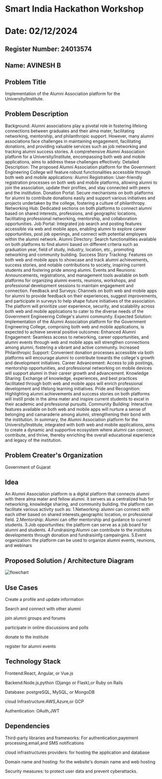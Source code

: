 # Smart India Hackathon Workshop
# Date: 02/12/2024
## Register Number: 24013574
## Name: AVINESH B
## Problem Title
Implementation of the Alumni Association platform for the University/Institute.
## Problem Description
Background: Alumni associations play a pivotal role in fostering lifelong connections between graduates and their alma mater, facilitating networking, mentorship, and philanthropic support. However, many alumni associations face challenges in maintaining engagement, facilitating donations, and providing valuable services such as job networking and tracking alumni success stories. A comprehensive Alumni Association platform for a University/Institute, encompassing both web and mobile applications, aims to address these challenges effectively. Detailed Description: The proposed Alumni Association platform for the Government Engineering College will feature robust functionalities accessible through both web and mobile applications: Alumni Registration: User-friendly registration processes on both web and mobile platforms, allowing alumni to join the association, update their profiles, and stay connected with peers and the institution. Donation Portal: Secure mechanisms on both platforms for alumni to contribute donations easily and support various initiatives and projects undertaken by the college, fostering a culture of philanthropy. Networking Hub: Dedicated sections on both platforms to connect alumni based on shared interests, professions, and geographic locations, facilitating professional networking, mentorship, and collaboration opportunities. Job Portal: Integrated job search and posting features accessible via web and mobile apps, enabling alumni to explore career opportunities, post job openings, and connect with potential employers within the alumni network. Alumni Directory: Search functionalities available on both platforms to find alumni based on different criteria such as graduation year, field of study, industry, location, etc., promoting networking and community building. Success Story Tracking: Features on both web and mobile apps to showcase and track alumni achievements, success stories, and notable contributions to society, inspiring current students and fostering pride among alumni. Events and Reunions: Announcements, registrations, and management tools available on both platforms for organizing alumni events, reunions, workshops, and professional development sessions to maintain engagement and connection. Feedback and Surveys: Channels on both web and mobile apps for alumni to provide feedback on their experiences, suggest improvements, and participate in surveys to help shape future initiatives of the association. The platform will prioritize user experience, security, and scalability across both web and mobile applications to cater to the diverse needs of the Government Engineering College's alumni community. Expected Solution: Implementation of the Alumni Association platform for the Government Engineering College, comprising both web and mobile applications, is expected to achieve several positive outcomes: Enhanced Alumni Engagement: Seamless access to networking, career opportunities, and alumni events through web and mobile apps will strengthen connections among alumni, fostering a vibrant and active community. Increased Philanthropic Support: Convenient donation processes accessible via both platforms will encourage alumni to contribute towards the college's growth and development initiatives. Career Advancement: Access to job postings, mentorship opportunities, and professional networking on mobile devices will support alumni in their career growth and advancement. Knowledge Sharing: Exchange of knowledge, experiences, and best practices facilitated through both web and mobile apps will enrich professional development and lifelong learning initiatives. Pride and Recognition: Highlighting alumni achievements and success stories on both platforms will instill pride in the alma mater and inspire current students to excel in their academic and professional pursuits. Community Building: Interactive features available on both web and mobile apps will nurture a sense of belonging and camaraderie among alumni, strengthening their bond with the institution. In summary, the Alumni Association platform for the University/Institute, integrated with both web and mobile applications, aims to create a dynamic and supportive ecosystem where alumni can connect, contribute, and thrive, thereby enriching the overall educational experience and legacy of the institution.
## Problem Creater's Organization
Government of Gujarat

## Idea

An Alumni Association platform is a digital platform that connects alumni with there alma mater and fellow alumni. it servers as a centralized hub for networking, knowledge sharing, and community buliding. the platform can facilitate various activity such as: 1.Networking: alumni can connect with each other based on shared interests,geographic location, or professional field. 2.Mentorship: Alumni can offer mentorship and guidance to current students. 3.Job opportunities: the platform can serve as a job board for alumni and students. 4.Fundraising:Alumni can contribute to the institutes developments through donation and fundraisinfg campaingins. 5.Event organization: the platform can be used to organize alumni events, reunions, and webinars

## Proposed Solution / Architecture Diagram

![flowchart](https://github.com/user-attachments/assets/a6e50683-3a4d-4f55-98c4-3091e874a18b)




## Use Cases

Create a profile and update information

Search and connect with other alumni

join alumni groups and forums

participate in online discussions and polls

donate to the institute

register for alumni events

## Technology Stack



Frontend:React, Angular, or Vue.js

Backend:Node.js,python (Django or Flask),or Ruby on Rails

Database: postgreSQL, MySQL, or MongoDB

cloud Infrastructure:AWS,Azure,or GCP

Authentication: OAuth,JWT


## Dependencies

Third-party libraries and frameworks: For authentication,payement processing,email,and SMS notifications

cloud infrastructures providers: for hosting the application and database

Domain name and hosting: for the website's domain name and web hosting

Security measures: to protect user data and prevent cyberattacks.

